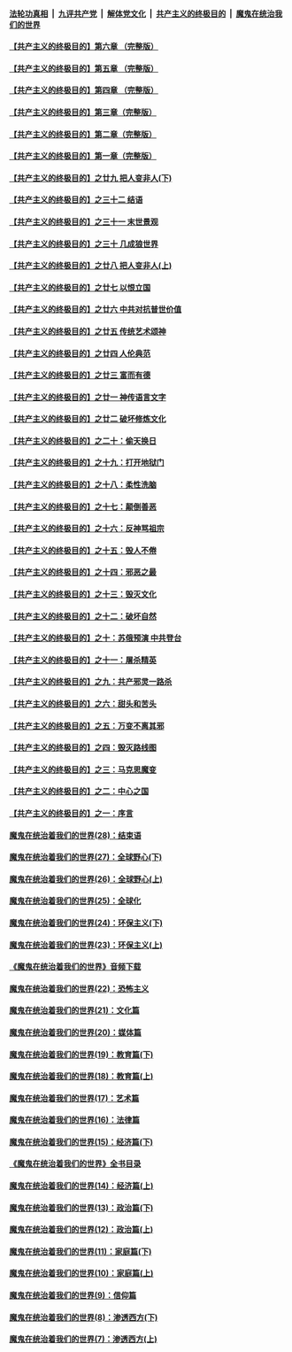 ####  [法轮功真相](../../../../basic/blob/master/README.md?t=06082331) &nbsp;|&nbsp; [九评共产党](../../../../9ping.md/blob/master/README.md?t=06082331) &nbsp;|&nbsp; [解体党文化](../../../../jtdwh.md/blob/master/README.md?t=06082331)  &nbsp;|&nbsp; [共产主义的终极目的](../../../../gczydzjmd.md/blob/master/README.md?t=06082331) &nbsp;|&nbsp; [魔鬼在统治我们的世界](../../../../mgztzwmdsj.md/blob/master/README.md?t=06082331) 

#### [【共产主义的终极目的】第六章 （完整版）](../pages/nsc422/n11428913.md?t=06082331) 

#### [【共产主义的终极目的】第五章 （完整版）](../pages/nsc422/n11428912.md?t=06082331) 

#### [【共产主义的终极目的】第四章 （完整版）](../pages/nsc422/n11428907.md?t=06082331) 

#### [【共产主义的终极目的】第三章（完整版）](../pages/nsc422/n11428848.md?t=06082331) 

#### [【共产主义的终极目的】第二章（完整版）](../pages/nsc422/n11428831.md?t=06082331) 

#### [【共产主义的终极目的】第一章（完整版）](../pages/nsc422/n11417651.md?t=06082331) 

#### [【共产主义的终极目的】之廿九 把人变非人(下)](../pages/nsc422/n11344140.md?t=06082331) 

#### [【共产主义的终极目的】之三十二 结语](../pages/nsc422/n11360535.md?t=06082331) 

#### [【共产主义的终极目的】之三十一 末世景观](../pages/nsc422/n11351129.md?t=06082331) 

#### [【共产主义的终极目的】之三十 几成狼世界](../pages/nsc422/n11348280.md?t=06082331) 

#### [【共产主义的终极目的】之廿八 把人变非人(上)](../pages/nsc422/n11340492.md?t=06082331) 

#### [【共产主义的终极目的】之廿七 以恨立国](../pages/nsc422/n11336944.md?t=06082331) 

#### [【共产主义的终极目的】之廿六 中共对抗普世价值](../pages/nsc422/n11324785.md?t=06082331) 

#### [【共产主义的终极目的】之廿五 传统艺术颂神](../pages/nsc422/n11296396.md?t=06082331) 

#### [【共产主义的终极目的】之廿四 人伦典范](../pages/nsc422/n11296397.md?t=06082331) 

#### [【共产主义的终极目的】之廿三 富而有德](../pages/nsc422/n11283598.md?t=06082331) 

#### [【共产主义的终极目的】之廿一 神传语言文字](../pages/nsc422/n11263265.md?t=06082331) 

#### [【共产主义的终极目的】之廿二 破坏修炼文化](../pages/nsc422/n11245728.md?t=06082331) 

#### [【共产主义的终极目的】之二十：偷天换日](../pages/nsc422/n11238846.md?t=06082331) 

#### [【共产主义的终极目的】之十九：打开地狱门](../pages/nsc422/n11206376.md?t=06082331) 

#### [【共产主义的终极目的】之十八：柔性洗脑](../pages/nsc422/n11199994.md?t=06082331) 

#### [【共产主义的终极目的】之十七：颠倒善恶](../pages/nsc422/n11179782.md?t=06082331) 

#### [【共产主义的终极目的】之十六：反神骂祖宗](../pages/nsc422/n11166798.md?t=06082331) 

#### [【共产主义的终极目的】之十五：毁人不倦](../pages/nsc422/n11166792.md?t=06082331) 

#### [【共产主义的终极目的】之十四：邪恶之最](../pages/nsc422/n11150249.md?t=06082331) 

#### [【共产主义的终极目的】之十三：毁灭文化](../pages/nsc422/n11135227.md?t=06082331) 

#### [【共产主义的终极目的】之十二：破坏自然](../pages/nsc422/n11135214.md?t=06082331) 

#### [【共产主义的终极目的】之十：苏俄预演 中共登台](../pages/nsc422/n11118424.md?t=06082331) 

#### [【共产主义的终极目的】之十一：屠杀精英](../pages/nsc422/n11118442.md?t=06082331) 

#### [【共产主义的终极目的】之九：共产邪灵一路杀](../pages/nsc422/n11114139.md?t=06082331) 

#### [【共产主义的终极目的】之六：甜头和苦头](../pages/nsc422/n11096971.md?t=06082331) 

#### [【共产主义的终极目的】之五：万变不离其邪](../pages/nsc422/n11091285.md?t=06082331) 

#### [【共产主义的终极目的】之四：毁灭路线图](../pages/nsc422/n11086284.md?t=06082331) 

#### [【共产主义的终极目的】之三：马克思魔变](../pages/nsc422/n11061941.md?t=06082331) 

#### [【共产主义的终极目的】之二：中心之国](../pages/nsc422/n11047728.md?t=06082331) 

#### [【共产主义的终极目的】之一：序言](../pages/nsc422/n11086077.md?t=06082331) 

#### [魔鬼在统治着我们的世界(28)：结束语](../pages/nsc422/n10936246.md?t=06082331) 

#### [魔鬼在统治着我们的世界(27)：全球野心(下)](../pages/nsc422/n10928319.md?t=06082331) 

#### [魔鬼在统治着我们的世界(26)：全球野心(上)](../pages/nsc422/n10900318.md?t=06082331) 

#### [魔鬼在统治着我们的世界(25)：全球化](../pages/nsc422/n10788205.md?t=06082331) 

#### [魔鬼在统治着我们的世界(24)：环保主义(下)](../pages/nsc422/n10695307.md?t=06082331) 

#### [魔鬼在统治着我们的世界(23)：环保主义(上)](../pages/nsc422/n10688613.md?t=06082331) 

#### [《魔鬼在统治着我们的世界》音频下载](../pages/nsc422/n10635553.md?t=06082331) 

#### [魔鬼在统治着我们的世界(22)：恐怖主义](../pages/nsc422/n10614727.md?t=06082331) 

#### [魔鬼在统治着我们的世界(21)：文化篇](../pages/nsc422/n10597706.md?t=06082331) 

#### [魔鬼在统治着我们的世界(20)：媒体篇](../pages/nsc422/n10586579.md?t=06082331) 

#### [魔鬼在统治着我们的世界(19)：教育篇(下)](../pages/nsc422/n10564808.md?t=06082331) 

#### [魔鬼在统治着我们的世界(18)：教育篇(上)](../pages/nsc422/n10526970.md?t=06082331) 

#### [魔鬼在统治着我们的世界(17)：艺术篇](../pages/nsc422/n10499093.md?t=06082331) 

#### [魔鬼在统治着我们的世界(16)：法律篇](../pages/nsc422/n10485969.md?t=06082331) 

#### [魔鬼在统治着我们的世界(15)：经济篇(下)](../pages/nsc422/n10469975.md?t=06082331) 

#### [《魔鬼在统治着我们的世界》全书目录](../pages/nsc422/n10464261.md?t=06082331) 

#### [魔鬼在统治着我们的世界(14)：经济篇(上)](../pages/nsc422/n10457370.md?t=06082331) 

#### [魔鬼在统治着我们的世界(13)：政治篇(下)](../pages/nsc422/n10448270.md?t=06082331) 

#### [魔鬼在统治着我们的世界(12)：政治篇(上)](../pages/nsc422/n10444576.md?t=06082331) 

#### [魔鬼在统治着我们的世界(11)：家庭篇(下)](../pages/nsc422/n10440961.md?t=06082331) 

#### [魔鬼在统治着我们的世界(10)：家庭篇(上)](../pages/nsc422/n10435448.md?t=06082331) 

#### [魔鬼在统治着我们的世界(9)：信仰篇](../pages/nsc422/n10432159.md?t=06082331) 

#### [魔鬼在统治着我们的世界(8)：渗透西方(下)](../pages/nsc422/n10429603.md?t=06082331) 

#### [魔鬼在统治着我们的世界(7)：渗透西方(上)](../pages/nsc422/n10426013.md?t=06082331) 

